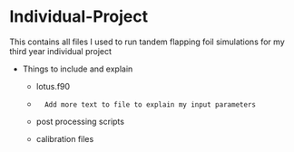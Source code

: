 # Individual-Project
This contains all files I used to run tandem flapping foil simulations for my third year individual project

- Things to include and explain
  -   lotus.f90
  -       Add more text to file to explain my input parameters   
  -   post processing scripts

  -   calibration files
